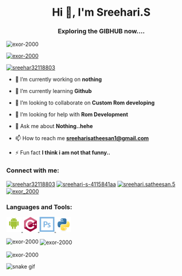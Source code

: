 <h1 align="center">Hi 👋, I'm Sreehari.S</h1>
<h3 align="center">Exploring the GIBHUB now....</h3>


<p align="left"> <img src="https://komarev.com/ghpvc/?username=exor-2000&label=Profile%20views&color=0e75b6&style=flat" alt="exor-2000" /> </p>

<p align="left"> <a href="https://github.com/ryo-ma/github-profile-trophy"><img src="https://github-profile-trophy.vercel.app/?username=exor-2000" alt="exor-2000" /></a> </p>

<p align="left"> <a href="https://twitter.com/sreehar32118803" target="blank"><img src="https://img.shields.io/twitter/follow/sreehar32118803?logo=twitter&style=for-the-badge" alt="sreehar32118803" /></a> </p>

- 🔭 I’m currently working on **nothing**

- 🌱 I’m currently learning **Github**

- 👯 I’m looking to collaborate on **Custom Rom developing**

- 🤝 I’m looking for help with **Rom Development**

- 💬 Ask me about **Nothing..hehe**

- 📫 How to reach me **sreeharisatheesan1@gmail.com**

- ⚡ Fun fact **I think i am not that funny..**

<h3 align="left">Connect with me:</h3>
<p align="left">
<a href="https://twitter.com/sreehar32118803" target="blank"><img align="center" src="https://raw.githubusercontent.com/rahuldkjain/github-profile-readme-generator/master/src/images/icons/Social/twitter.svg" alt="sreehar32118803" height="30" width="40" /></a>
<a href="https://linkedin.com/in/sreehari-s-4115841aa" target="blank"><img align="center" src="https://raw.githubusercontent.com/rahuldkjain/github-profile-readme-generator/master/src/images/icons/Social/linked-in-alt.svg" alt="sreehari-s-4115841aa" height="30" width="40" /></a>
<a href="https://fb.com/sreehari.satheesan.5" target="blank"><img align="center" src="https://raw.githubusercontent.com/rahuldkjain/github-profile-readme-generator/master/src/images/icons/Social/facebook.svg" alt="sreehari.satheesan.5" height="30" width="40" /></a>
<a href="https://instagram.com/exor_2000" target="blank"><img align="center" src="https://raw.githubusercontent.com/rahuldkjain/github-profile-readme-generator/master/src/images/icons/Social/instagram.svg" alt="exor_2000" height="30" width="40" /></a>
</p>

<h3 align="left">Languages and Tools:</h3>
<p align="left"> <a href="https://developer.android.com" target="_blank" rel="noreferrer"> <img src="https://raw.githubusercontent.com/devicons/devicon/master/icons/android/android-original-wordmark.svg" alt="android" width="40" height="40"/> </a> <a href="https://www.w3schools.com/cpp/" target="_blank" rel="noreferrer"> <img src="https://raw.githubusercontent.com/devicons/devicon/master/icons/cplusplus/cplusplus-original.svg" alt="cplusplus" width="40" height="40"/> </a> <a href="https://www.photoshop.com/en" target="_blank" rel="noreferrer"> <img src="https://raw.githubusercontent.com/devicons/devicon/master/icons/photoshop/photoshop-line.svg" alt="photoshop" width="40" height="40"/> </a> <a href="https://www.python.org" target="_blank" rel="noreferrer"> <img src="https://raw.githubusercontent.com/devicons/devicon/master/icons/python/python-original.svg" alt="python" width="40" height="40"/> </a> </p>

<p><img align="left" src="https://github-readme-stats.vercel.app/api/top-langs?username=exor-2000&show_icons=true&locale=en&layout=compact" alt="exor-2000" /></p>

<p>&nbsp;<img align="center" src="https://github-readme-stats.vercel.app/api?username=exor-2000&show_icons=true&locale=en" alt="exor-2000" /></p>

<p><img align="center" src="https://github-readme-streak-stats.herokuapp.com/?user=exor-2000&" alt="exor-2000" /></p>

![snake gif](https://github.com/exor-2000/exor-2000/blob/output/github-contribution-grid-snake.gif)
